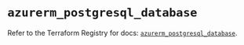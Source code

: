 # `azurerm_postgresql_database`

Refer to the Terraform Registry for docs: [`azurerm_postgresql_database`](https://registry.terraform.io/providers/hashicorp/azurerm/4.4.0/docs/resources/postgresql_database).
